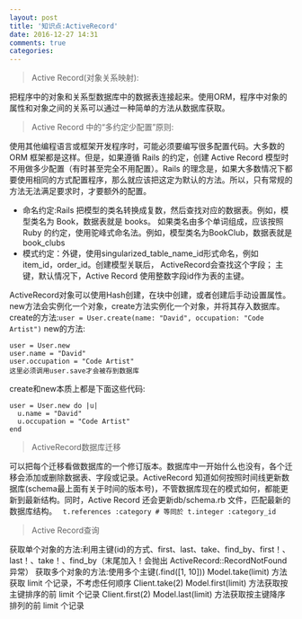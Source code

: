 ```yaml
---
layout: post
title: '知识点:ActiveRecord'
date: 2016-12-27 14:31
comments: true
categories: 
---
```

>Active Record(对象关系映射):

把程序中的对象和关系型数据库中的数据表连接起来。使用ORM，程序中对象的属性和对象之间的关系可以通过一种简单的方法从数据库获取。
>Active Record 中的“多约定少配置”原则:


使用其他编程语言或框架开发程序时，可能必须要编写很多配置代码。大多数的 ORM 框架都是这样。但是，如果遵循 Rails 的约定，创建 Active Record 模型时不用做多少配置（有时甚至完全不用配置）。Rails 的理念是，如果大多数情况下都要使用相同的方式配置程序，那么就应该把这定为默认的方法。所以，只有常规的方法无法满足要求时，才要额外的配置。
- 命名约定:Rails 把模型的类名转换成复数，然后查找对应的数据表。例如，模型类名为 Book，数据表就是 books。
         如果类名由多个单词组成，应该按照 Ruby 的约定，使用驼峰式命名法。例如，模型类名为BookClub，数据表就是
         book_clubs
- 模式约定：外键，使用singularized_table_name_id形式命名，例如item_id，order_id。创建模型关联后，
          ActiveRecord会查找这个字段；
          主键，默认情况下，Active Record 使用整数字段id作为表的主键。
          
ActiveRecord对象可以使用Hash创建，在块中创建，或者创建后手动设置属性。new方法会实例化一个对象，create方法实例化一个对象，并将其存入数据库。
create的方法:`user = User.create(name: "David", occupation: "Code Artist")`
new的方法:
```
user = User.new
user.name = "David"
user.occupation = "Code Artist"
这里必须调用user.save才会被存到数据库
```
create和new本质上都是下面这些代码:
```
user = User.new do |u|
  u.name = "David"
  u.occupation = "Code Artist"
end
```

>ActiveRecord数据库迁移

可以把每个迁移看做数据库的一个修订版本。数据库中一开始什么也没有，各个迁移会添加或删除数据表、字段或记录。ActiveRecord 知道如何按照时间线更新数据库(schema最上面有关于时间的版本号)，不管数据库现在的模式如何，都能更新到最新结构。同时，Active Record 还会更新db/schema.rb 文件，匹配最新的数据库结构。
` t.references :category # 等同於 t.integer :category_id`

>Active Record查询

获取单个对象的方法:利用主键(id)的方式、first、last、take、find_by、first！、last！、take！、find_by（末尾加入！会抛出 ActiveRecord::RecordNotFound 异常）
获取多个对象的方法:使用多个主键(.find([1, 10]))
                Model.take(limit) 方法获取 limit 个记录，不考虑任何顺序  Client.take(2)
                Model.first(limit) 方法获取按主键排序的前 limit 个记录   Client.first(2)
                Model.last(limit) 方法获取按主键降序排列的前 limit 个记录

          